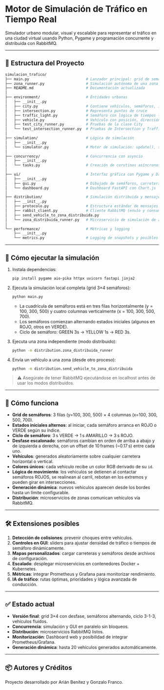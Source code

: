 # Motor de Simulación de Tráfico en Tiempo Real

Simulador urbano modular, visual y escalable para representar el tráfico en una ciudad virtual usando Python, Pygame y programación concurrente y distribuida con RabbitMQ.

---

## 📁 Estructura del Proyecto

```bash
simulacion_trafico/
├── main.py                          # Lanzador principal: grid de semáforos 3×4 y vehículos aleatorios
├── zona_runner.py                   # Simulación autónoma de una zona (sin GUI)
├── README.md                        # Documentación actualizada
│
├── environment/                     # Entidades urbanas
│   ├── __init__.py
│   ├── city.py                      # Contiene vehículos, semáforos, intersecciones y snapshot
│   ├── intersection.py              # Representa puntos de cruce
│   ├── traffic_light.py             # Semáforo con lógica de tiempos (ROJO, AMBAR, VERDE)
│   ├── vehicle.py                   # Vehículo con posición, dirección, velocidad y estado
│   ├── test_city_runner.py          # Pruebas de la clase City
│   └── test_intersection_runner.py  # Pruebas de Intersection y TrafficLight
│
├── simulation/                      # Lógica de simulación
│   ├── __init__.py
│   └── simulator.py                 # Motor de simulación: update(), snapshot() con semáforos desfasados
│
├── concurrency/                     # Concurrencia con asyncio
│   ├── __init__.py
│   └── tasks.py                     # Creación de corutinas asíncronas para simulación continua
│
├── ui/                              # Interfaz gráfica con Pygame y Dashboard web
│   ├── __init__.py
│   ├── gui.py                       # Dibujado de semáforos, carreteras y vehículos (colores únicos)
│   └── dashboard.py                 # Dashboard FastAPI con Chart.js
│
├── distribution/                    # Simulación distribuida y mensajería
│   ├── __init__.py
│   ├── protocolo.py                 # Estructura estándar de mensajes JSON
│   ├── rabbit_client.py             # Cliente RabbitMQ (envío y consumo asíncrono)
│   ├── send_vehicle_to_zona_distribuida.py
│   └── zona_distribuida_runner.py   # Microservicio de simulación de zona con RabbitMQ
│
└── performance/                     # Métricas y logging
    ├── __init__.py
    └── metrics.py                   # Logging de snapshots y posibles cuellos de botella
```

---

## 🚀 Cómo ejecutar la simulación

1. Instala dependencias:

   ```bash
   pip install pygame aio-pika httpx uvicorn fastapi jinja2
   ```

2. Ejecuta la simulación local completa (grid 3×4 semáforos):

   ```bash
   python main.py
   ```

   * La cuadrícula de semáforos está en tres filas horizontalmente (y = 100, 300, 500)
     y cuatro columnas verticalmente (x = 100, 300, 500, 700).
   * Los semáforos comienzan alternando estados iniciales (algunos en ROJO, otros en VERDE).
   * Ciclo de semáforo: GREEN 3s → YELLOW 1s → RED 3s.

3. Ejecuta una zona independiente (modo distribuido):

   ```bash
   python -m distribution.zona_distribuida_runner
   ```

4. Envía un vehículo a una zona (desde otro proceso):

   ```bash
   python -m distribution.send_vehicle_to_zona_distribuida
   ```

> ⚠️ Asegúrate de tener RabbitMQ ejecutándose en localhost antes de usar los modos distribuidos.

---

## 🧱 Cómo funciona

* **Grid de semáforos**: 3 filas (y=100, 300, 500) × 4 columnas (x=100, 300, 500, 700).
* **Estados iniciales alternos**: al iniciar, cada semáforo arranca en ROJO o VERDE según su índice.
* **Ciclo de semáforo**: 3 s VERDE → 1 s AMARILLO → 3 s ROJO.
* **Desfase escalonado**: semáforos cambian en orden de arriba a abajo y de izquierda a derecha,
  con un offset de 10 frames (\~0.17 s) entre cada uno.
* **Vehículos**: generados aleatoriamente sobre cualquier carretera horizontal o vertical.
* **Colores únicos**: cada vehículo recibe un color RGB derivado de su `id`.
* **Lógica de movimiento**: los vehículos se detienen al contactar semáforos ROJOS,
  se realinean al carril, rebotan en los extremos y pueden girar en intersecciones.
* **Generación dinámica**: nuevos vehículos aparecen desde los bordes hasta un límite configurable.
* **Distribución**: microservicios de zonas comunican vehículos vía RabbitMQ.

---

## 🛠️ Extensiones posibles

1. **Detección de colisiones**: prevenir choques entre vehículos.
2. **Controles en GUI**: sliders para ajustar densidad de tráfico o tiempos de semáforo dinámicamente.
3. **Mapas personalizados**: cargar carreteras y semáforos desde archivos de configuración.
4. **Escalado**: desplegar microservicios en contenedores Docker + Kubernetes.
5. **Métricas**: integrar Prometheus y Grafana para monitorizar rendimiento.
6. **IA de tráfico**: rutas óptimas, prioridades y lógica avanzada de conducción.

---

## ✅ Estado actual

* **Versión final**: grid 3×4 con desfase, semáforos alternando, ciclo 3-1-3, vehículos fluidos.
* **Concurrencia**: simulación y GUI en paralelo sin bloqueos.
* **Distribución**: microservicios RabbitMQ listos.
* **Monitorización**: Dashboard web y posibilidad de integrar Prometheus/Grafana.
* **Generación dinámica**: hasta 20 vehículos generados automáticamente.

---

## 📦 Autores y Créditos

Proyecto desarrollado por Arián Benítez y Gonzalo Franco.
